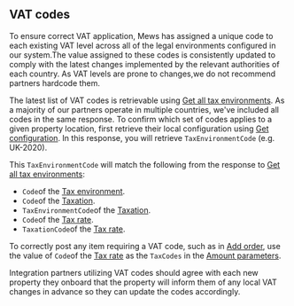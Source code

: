 ## VAT codes

To ensure correct VAT application, Mews has assigned a unique code to each existing VAT level across all of the legal
environments configured in our system.The value assigned to these codes is consistently updated to comply with the
latest changes implemented by the relevant
authorities of each country. As VAT levels are prone to changes,we do not recommend partners hardcode them.

The latest list of VAT codes is retrievable using [Get all tax
environments](../operations/configuration.md#get-all-tax-environments). As a majority of our partners operate in multiple
countries, we've included all codes in the same response. To confirm which set of codes applies to a given property
location, first
retrieve their local configuration using [Get configuration](../operations/configuration.md#get-configuration).
In this response, you will retrieve `TaxEnvironmentCode` (e.g. UK-2020).

This `TaxEnvironmentCode` will match the following from the response to [Get all tax
environments](../operations/configuration.md#get-all-tax-environments):
* `Code`of the [Tax environment](../operations/configuration.md#tax-environment).
* `Code`of the [Taxation](../operations/configuration.md#taxation).
* `TaxEnvironmentCode`of the [Taxation](../operations/configuration.md#taxation).
* `Code`of the [Tax rate](../operations/configuration.md#tax-rate).
* `TaxationCode`of the [Tax rate](../operations/configuration.md#tax-rate).

To correctly post any item requiring a VAT code, such as in [Add order](../operations/services.md#add-order), use the value
of `Code`of the [Tax rate](../operations/configuration.md#tax-rate) as the `TaxCodes` in the [Amount
parameters](../operations/services.md#amount-parameters).

Integration partners utilizing VAT codes should agree with each new property they onboard that the property will inform
them of any local VAT changes in advance so they can update the codes accordingly.
